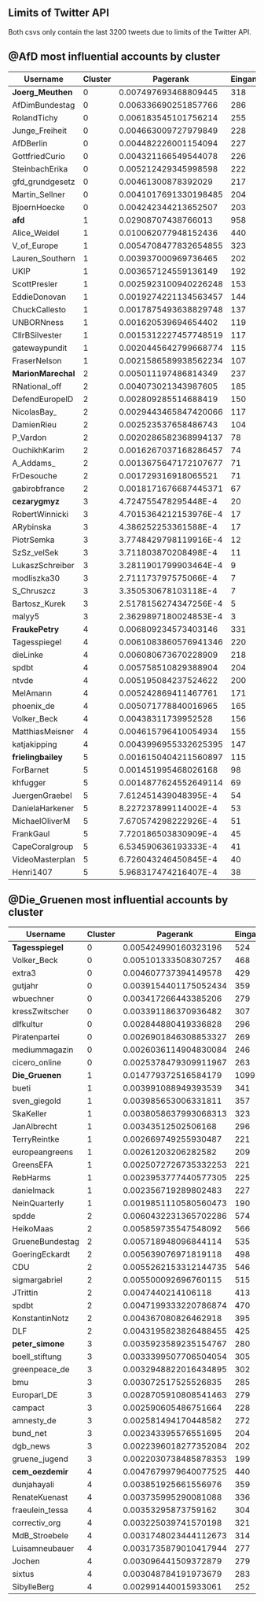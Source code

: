 ## Limits of Twitter API
Both csvs only contain the last 3200 tweets due to limits of the Twitter API.

## @AfD most influential accounts by cluster
| Username | Cluster | Pagerank | Eingangsgrad |
|----------|---------|----------|--------------|
**Joerg_Meuthen**|		0|	0.007497693468809445|	318	
AfDimBundestag|			0|	0.006336690251857766|	286
RolandTichy|			0|	0.006183545101756214|	255	
Junge_Freiheit|			0|	0.004663009727979849|	228	
AfDBerlin|			0|	0.004482226001154094|	227	
GottfriedCurio|			0|	0.004321166549544078|	226	
SteinbachErika|			0|	0.005212429345998598|	222	
gfd_grundgesetz	|		0|	0.00461300878392029|	217	
Martin_Sellner|			0|	0.0041017691330198485|	204	
BjoernHoecke|			0|	0.004242344213652507|	203	
**afd**	|		1	|0.02908707438766013|	958	
Alice_Weidel|			1|	0.010062077948152436|	440	
V_of_Europe	|		1	|0.0054708477832654855|	323	
Lauren_Southern	|		1|	0.003937000969736465|	202	
UKIP	|		1	|0.003657124559136149|	192	
ScottPresler	|		1	|0.0025923100940226248|	153	
EddieDonovan|			1|	0.0019274221134563457|	144	
ChuckCallesto|			1|	0.0017875493638829748|	137	
UNBORNness	|		1|	0.001620539694654402|	119	
CllrBSilvester	|		1|	0.0015312227457748519|	117	
gatewaypundit|			1|	0.0020445642799668774|	115	
FraserNelson|			1|	0.0021586589938562234|	107	
**MarionMarechal**	|		2|	0.005011197486814349|	237	
RNational_off	|		2|	0.004073021343987605|	185	
DefendEuropeID|			2|	0.002809285514688419|	150	
NicolasBay_	|		2|	0.0029443465847420066|	117	
DamienRieu	|		2|	0.002523537658486743|	104	
P_Vardon	|		2|	0.0020286582368994137|	78	
OuchikhKarim|			2|	0.0016267037168286457	|74	
A_Addams_	|		2	|0.0013675647172107677|	71	
FrDesouche	|		2|	0.001729316918065521|	71
gabirobfrance	|		2|0.0018171676687445371|	67	
**cezarygmyz**	|		3|	4.724755478295448E-4|	20	
RobertWinnicki	|		3	|4.7015364212153976E-4|	17	
ARybinska	|		3|	4.386252253361588E-4|	17	
PiotrSemka	|		3|	3.7748429798119916E-4	|12	
SzSz_velSek	|		3|	3.711803870208498E-4|	11	
LukaszSchreiber	|		3|	3.2811901799903464E-4	|9	
modliszka30	|		3|	2.711173797575066E-4|	7	
S_Chruszcz	|		3|	3.350530678103118E-4|	7	
Bartosz_Kurek	|		3|	2.5178156274347256E-4	|5	
malyy5	|		3	|2.3629897180024853E-4	|3	
**FraukePetry**|			4|	0.006809234573403146|	331	
Tagesspiegel|			4|	0.0061083860576941346|	220	
dieLinke|			4|	0.006080673670228909|	218	
spdbt	|		4	|0.005758510829388904	|204	
ntvde	|		4|	0.005195084237524622|	200	
MelAmann	|		4|	0.005242869411467761|	171	
phoenix_de|			4|	0.005071778840016965|	165	
Volker_Beck	|		4|	0.00438311739952528	|156	
MatthiasMeisner	|		4|	0.004615796410054934|	155	
katjakipping	|		4|	0.0043996955332625395|	147	
**frielingbailey**	|		5|	0.0016150404211560897|	115	
ForBarnet	|		5	|0.001451995468026168|	98	
khfugger	|		5	|0.0014877624552649114|	69	
JuergenGraebel	|		5|	7.612451439048395E-4|	54	
DanielaHarkener	|		5|	8.227237899114002E-4|	53	
MichaelOliverM	|		5|	7.670574298222926E-4|	51	
FrankGaul	|		5|	7.720186503830909E-4|	45	
CapeCoralgroup|			5|	6.534590636193333E-4|	41	
VideoMasterplan	|		5|	6.726043246450845E-4|	40	
Henri1407	|		5|	5.968317474216407E-4|	38	

## @Die_Gruenen most influential accounts  by cluster
| Username | Cluster | Pagerank | Eingangsgrad |
|----------|---------|----------|--------------|
**Tagesspiegel**	|		0|	0.005424990160323196|	524	
Volker_Beck	|		0|	0.005101333508307257|468	
extra3	|		0	|0.004607737394149578	|429	
gutjahr	|		0|	0.0039154401175052434	|359	
wbuechner	|		0|	0.003417266443385206	|279	
kressZwitscher|			0	|0.003391186370936482|	307	
dlfkultur	|		0|	0.002844880419336828|	296	
Piratenpartei	|		0|	0.0026901846308853327|	269	
mediummagazin	|		0|	0.0026036114904830084|	246	
cicero_online	|		0|	0.0025378479309911967|	263	
**Die_Gruenen**	|		1	|0.014779372516584179	|1099
bueti		|	1	|0.003991088949393539	|341	
sven_giegold	|		1|	0.003985653006331811|	357	
SkaKeller	|		1	|0.0038058637993068313|	323	
JanAlbrecht	|		1	|0.00343512502506168|	296	
TerryReintke	|		1	|0.002669749255930487|	221	
europeangreens	|		1|	0.00261203206282582	|209	
GreensEFA	|		1	|0.0025072726735332253|	221	
RebHarms	|		1	|0.0023953777440577305|	225	
danielmack	|		1	|0.002356719289802483	|227
NeinQuarterly	|		1	|0.0019851110580560473|	190	
spdde		|	2	|0.0060432231365702286|	574	
HeikoMaas		|	2	|0.005859735547548092|	566	
GrueneBundestag	|		2|	0.005718948096844114|	535	
GoeringEckardt|			2	|0.005639076971819118	|498	
CDU		|	2	|0.0055262153312144735|	546
sigmargabriel	|		2|	0.005500092696760115|	515	
JTrittin	|		2	|0.0047440214106118	|413	
spdbt	|		2	|0.0047199333220786874|	470
KonstantinNotz	|		2	|0.004367080826462918|	395	
DLF		|	2|	0.0043195823826488455	|425
**peter_simone**	|		3	|0.0035923589235154767|	280
boell_stiftung	|		3	|0.0033399507706504054|	305	
greenpeace_de		|	3	|0.0032948822016434895|	302		
bmu		|	3|	0.003072517525526835|	285	
Europarl_DE	|		3|	0.0028705910808541463	|279	
campact		|	3	|0.002590605486751664|	228	
amnesty_de	|		3	|0.002581494170448582	|272	
bund_net	|		3|	0.002343395576551695|	204	
dgb_news|			3	|0.0022396018277352084|	202	
gruene_jugend	|		3|	0.0022030738485878353	|199	
**cem_oezdemir**	|		4|	0.0047679979640077525|	440	
dunjahayali		|	4|	0.003851925661556976	|359	
RenateKuenast	|		4|	0.003735995290081088|	336	
fraeulein_tessa	|		4	|0.00353295873759162|	304	
correctiv_org	|		4	|0.003225039741570198|	321	
MdB_Stroebele	|		4|	0.0031748023444112673|	314	
Luisamneubauer	|		4	|0.0031735879010417944|	277	
Jochen			|4|	0.003096441509372879|	279
sixtus			|4|	0.003048784191973679|	283
SibylleBerg		|	4|	0.002991440015933061|	252	